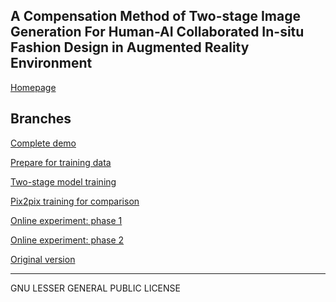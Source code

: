 ## A Compensation Method of Two-stage Image Generation For Human-AI Collaborated In-situ Fashion Design in Augmented Reality Environment ##

[Homepage]()

## Branches ##

[Complete demo]()

[Prepare for training data]()

[Two-stage model training]()

[Pix2pix training for comparison]()

[Online experiment: phase 1]()

[Online experiment: phase 2](https://github.com/zhaozj89/design-with-ml/tree/data-analysis)

[Original version]()

<!-- * [UI](https://github.com/zhaozj89/design-with-ml/tree/webdemo)

* [UI-client-server](https://github.com/zhaozj89/design-with-ml/tree/web-demo-client-server)

* [Data-analysis](https://github.com/zhaozj89/design-with-ml/tree/data-analysis)

* [Prepare training data](https://github.com/zhaozj89/design-with-ml/tree/prepare-data)

* [Two-stage GAN model](https://github.com/zhaozj89/design-with-ml/tree/gan)

* [Pix2pix for comparison](https://github.com/zhaozj89/design-with-ml/tree/gan-pix2pix)

* [Original version](https://github.com/zhaozj89/design-with-ml/tree/uist2017_submission) -->

------------------
GNU LESSER GENERAL PUBLIC LICENSE
